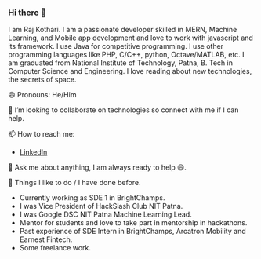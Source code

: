### Hi there 👋
I am Raj Kothari. I am a passionate developer skilled in MERN, Machine Learning, and Mobile app development and love to work with javascript and its framework. I use Java for competitive programming. I use other programming languages like PHP, C/C++, python, Octave/MATLAB, etc. I am graduated from National Institute of Technology, Patna, B. Tech in Computer Science and Engineering. I love reading about new technologies, the secrets of space.

😄 Pronouns: He/Him

👯 I’m looking to collaborate on technologies so connect with me if I can help.

📫 How to reach me: 
- [LinkedIn](https://www.linkedin.com/in/rajkothari634/)

💬 Ask me about anything, I am always ready to help 😄.

🌱 Things I like to do / I have done before.
- Currently working as SDE 1 in BrightChamps.
- I was Vice President of HackSlash Club NIT Patna.
- I was Google DSC NIT Patna Machine Learning Lead.
- Mentor for students and love to take part in mentorship in hackathons.
- Past experience of SDE Intern in BrightChamps, Arcatron Mobility and Earnest Fintech.
- Some freelance work.


<!--
**rajkothari634/rajkothari634** is a ✨ _special_ ✨ repository because its `README.md` (this file) appears on your GitHub profile.

Here are some ideas to get you started:

- 🔭 I’m currently working as Software Development Engineer at BrightChamps.
- 🌱 I’m currently learning ...
- 👯 I’m looking to collaborate on ...
- 🤔 I’m looking for help with ...
- 💬 Ask me about ...
- 📫 How to reach me: ...
- 😄 Pronouns: ...
- ⚡ Fun fact: ...
-->
